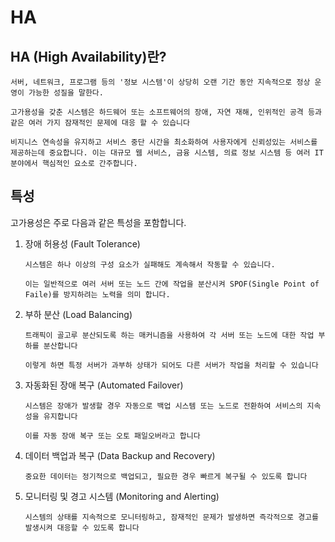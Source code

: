 # HA

## HA (High Availability)란?
```
서버, 네트워크, 프로그램 등의 '정보 시스템'이 상당히 오랜 기간 동안 지속적으로 정상 운영이 가능한 성질을 말한다.

고가용성을 갖춘 시스템은 하드웨어 또는 소프트웨어의 장애, 자연 재해, 인위적인 공격 등과 같은 여러 가지 잠재적인 문제에 대응 할 수 있습니다

비지니스 연속성을 유지하고 서비스 중단 시간을 최소화하여 사용자에게 신뢰성있는 서비스를 제공하는데 중요합니다. 이는 대규모 웹 서비스, 금융 시스템, 의료 정보 시스템 등 여러 IT 분야에서 핵심적인 요소로 간주합니다.
```

## 특성
고가용성은 주로 다음과 같은 특성을 포함합니다.

1. 장애 허용성 (Fault Tolerance)
    ```
    시스템은 하나 이상의 구성 요소가 실패해도 계속해서 작동할 수 있습니다.

    이는 일반적으로 여러 서버 또는 노드 간에 작업을 분산시켜 SPOF(Single Point of Faile)를 방지하려는 노력을 의미 합니다.
    ```

2. 부하 분산 (Load Balancing)
    ```
    트래픽이 골고루 분산되도록 하는 매커니즘을 사용하여 각 서버 또는 노드에 대한 작업 부하를 분산합니다

    이렇게 하면 특정 서버가 과부하 상태가 되어도 다른 서버가 작업을 처리할 수 있습니다
    ```
3. 자동화된 장애 복구 (Automated Failover)
    ```
    시스템은 장애가 발생할 경우 자동으로 백업 시스템 또는 노드로 전환하여 서비스의 지속성을 유지합니다

    이를 자동 장애 복구 또는 오토 패일오버라고 합니다
    ```
4. 데이터 백업과 복구 (Data Backup and Recovery)
    ```
    중요한 데이터는 정기적으로 백업되고, 필요한 경우 빠르게 복구될 수 있도록 합니다
    ```
5. 모니터링 및 경고 시스템 (Monitoring and Alerting)
    ```
    시스템의 상태를 지속적으로 모니터링하고, 잠재적인 문제가 발생하면 즉각적으로 경고를 발생시켜 대응할 수 있도록 합니다
    ```